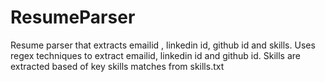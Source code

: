 # ResumeParser
Resume parser that extracts emailid , linkedin id, github id and skills. Uses regex techniques to extract emailid, linkedin id and github id. Skills are extracted based of key skills matches from skills.txt
